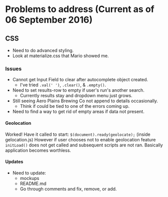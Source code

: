# Problems to address (Current as of 06 September 2016)

## CSS
  * Need to do advanced styling.
  * Look at materialize.css that Mario showed me.

### Issues
  * Cannot get Input Field to clear after autocomplete object created.
    - I've tried `.val(' ')`, `.clear()`, & `.empty()`.
  * Need to set results-row to empty if user's run's another search.
    - Currently results stay and dropdown menu just grows.
  * Still seeing Aero Plains Brewing Co not append to details occasionally.
    - Think if could be tied to one of the errors coming up.
  * Need to find a way to get rid of empty areas if data not present.

#### Geolocation
  Worked! Have it called to start:
  `$(document).ready(geolocate);` (inside gelocation.js)
  However if user chooses not to enable geolocation feature `initLoad()`
  does not get called and subsequent scripts are not ran. Basically application
  becomes worthless.

#### Updates
  * Need to update:
    - mockups
    - README.md
    - Go through comments and fix, remove, or add.
